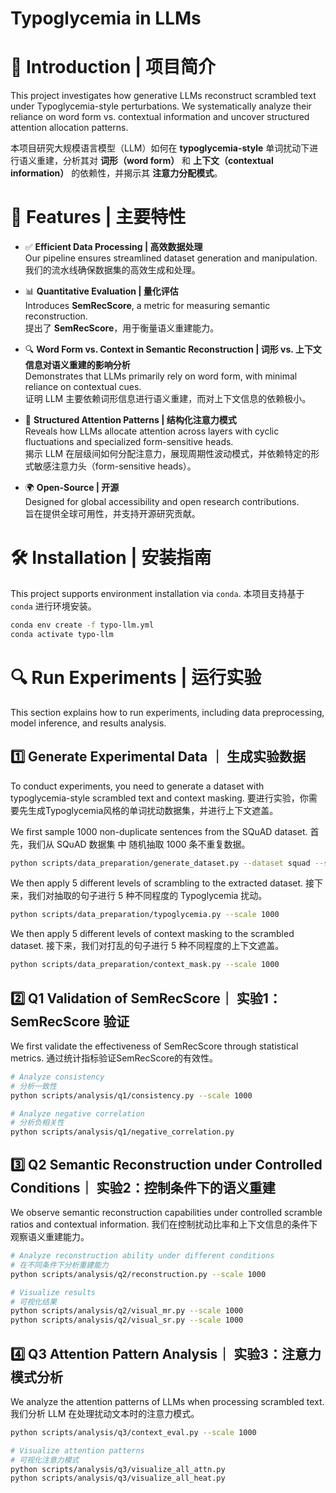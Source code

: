 # Typoglycemia in LLMs

# 📖  Introduction | 项目简介

This project investigates how generative LLMs reconstruct scrambled text under Typoglycemia-style perturbations. We systematically analyze their reliance on word form vs. contextual information and uncover structured attention allocation patterns.

本项目研究大规模语言模型（LLM）如何在 **typoglycemia-style** 单词扰动下进行语义重建，分析其对 **词形（word form）** 和 **上下文（contextual information）** 的依赖性，并揭示其 **注意力分配模式**。



# 🚀 Features | 主要特性

- ✅ **Efficient Data Processing | 高效数据处理**  
  Our pipeline ensures streamlined dataset generation and manipulation.  
  我们的流水线确保数据集的高效生成和处理。

- 📊 **Quantitative Evaluation | 量化评估**  
  Introduces **SemRecScore**, a metric for measuring semantic reconstruction.  
  提出了 **SemRecScore**，用于衡量语义重建能力。

- 🔍 **Word Form vs. Context in Semantic Reconstruction | 词形 vs. 上下文信息对语义重建的影响分析**  
  Demonstrates that LLMs primarily rely on word form, with minimal reliance on contextual cues.  
  证明 LLM 主要依赖词形信息进行语义重建，而对上下文信息的依赖极小。

- 🎯 **Structured Attention Patterns | 结构化注意力模式**  
  Reveals how LLMs allocate attention across layers with cyclic fluctuations and specialized form-sensitive heads.  
  揭示 LLM 在层级间如何分配注意力，展现周期性波动模式，并依赖特定的形式敏感注意力头（form-sensitive heads）。

- 🌍 **Open-Source | 开源**  
  Designed for global accessibility and open research contributions.  
  旨在提供全球可用性，并支持开源研究贡献。



# 🛠 Installation | 安装指南 

This project supports environment installation via `conda`.
本项目支持基于 `conda` 进行环境安装。

```bash
conda env create -f typo-llm.yml
conda activate typo-llm
```

# 🔍 Run Experiments | 运行实验

This section explains how to run experiments, including data preprocessing, model inference, and results analysis.



## 1️⃣ Generate Experimental Data ｜ 生成实验数据
To conduct experiments, you need to generate a dataset with typoglycemia-style scrambled text and context masking.
要进行实验，你需要先生成Typoglycemia风格的单词扰动数据集，并进行上下文遮盖。

We first sample 1000 non-duplicate sentences from the SQuAD dataset.
首先，我们从 SQuAD 数据集 中 随机抽取 1000 条不重复数据。

```bash
python scripts/data_preparation/generate_dataset.py --dataset squad --sample_num 1000
```

We then apply 5 different levels of scrambling to the extracted dataset.
接下来，我们对抽取的句子进行 5 种不同程度的 Typoglycemia 扰动。

```bash
python scripts/data_preparation/typoglycemia.py --scale 1000
```

We then apply 5 different levels of context masking to the scrambled dataset.
接下来，我们对打乱的句子进行 5 种不同程度的上下文遮盖。

```bash
python scripts/data_preparation/context_mask.py --scale 1000
```


## 2️⃣ Q1 Validation of SemRecScore｜ 实验1：SemRecScore 验证

We first validate the effectiveness of SemRecScore through statistical metrics.
通过统计指标验证SemRecScore的有效性。

```bash
# Analyze consistency
# 分析一致性
python scripts/analysis/q1/consistency.py --scale 1000

# Analyze negative correlation
# 分析负相关性
python scripts/analysis/q1/negative_correlation.py
```

## 3️⃣ Q2 Semantic Reconstruction under Controlled Conditions｜ 实验2：控制条件下的语义重建

We observe semantic reconstruction capabilities under controlled scramble ratios and contextual information.
我们在控制扰动比率和上下文信息的条件下观察语义重建能力。

```bash
# Analyze reconstruction ability under different conditions
# 在不同条件下分析重建能力
python scripts/analysis/q2/reconstruction.py --scale 1000

# Visualize results
# 可视化结果
python scripts/analysis/q2/visual_mr.py --scale 1000
python scripts/analysis/q2/visual_sr.py --scale 1000
```


## 4️⃣ Q3 Attention Pattern Analysis｜ 实验3：注意力模式分析

We analyze the attention patterns of LLMs when processing scrambled text.
我们分析 LLM 在处理扰动文本时的注意力模式。

```bash
python scripts/analysis/q3/context_eval.py --scale 1000

# Visualize attention patterns
# 可视化注意力模式
python scripts/analysis/q3/visualize_all_attn.py
python scripts/analysis/q3/visualize_all_heat.py
```



